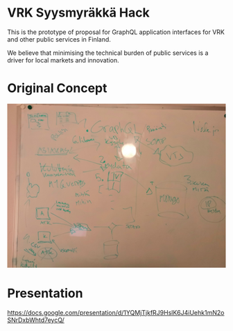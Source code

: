 # VRK Syysmyräkkä Hack
This is the prototype of proposal for GraphQL application interfaces for VRK and other public services in Finland.

We believe that minimising the technical burden of public services is a driver for local markets and innovation.


# Original Concept

![Initial Plan](IMG_20181115_211422.jpg)

# Presentation

https://docs.google.com/presentation/d/1YQMjTjkfRJ9HslK6J4iUehk1mN2oSNrDxbWhtd7eycQ/
